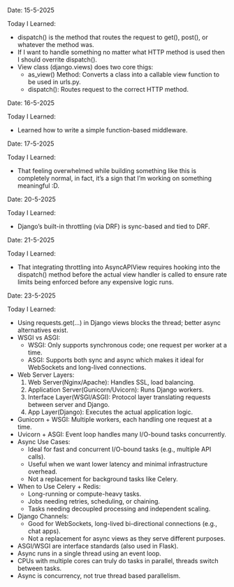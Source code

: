 Date: 15-5-2025

Today I Learned:
- dispatch() is the method that routes the request to get(), post(), or whatever the method was.
- If I want to handle something no matter what HTTP method is used then I should overrite dispatch().
- View class (django.views) does two core thigs:
    - as_view() Method: Converts a class into a callable view function to be used in urls.py.
    - dispatch(): Routes request to the correct HTTP method.


Date: 16-5-2025

Today I Learned:
- Learned how to write a simple function-based middleware.


Date: 17-5-2025

Today I Learned:
- That feeling overwhelmed while building something like this is completely normal, in fact, it’s a sign that I’m working on something meaningful :D.


Date: 20-5-2025

Today I Learned:
- Django’s built-in throttling (via DRF) is sync-based and tied to DRF.


Date: 21-5-2025

Today I Learned:
- That integrating throttling into AsyncAPIView requires hooking into the dispatch() method before the actual view handler is called to ensure rate limits being enforced before any expensive logic runs.


Date: 23-5-2025

Today I Learned:
- Using requests.get(...) in Django views blocks the thread; better async alternatives exist.
- WSGI vs ASGI:
  - WSGI: Only supports synchronous code; one request per worker at a time.
  - ASGI: Supports both sync and async which makes it ideal for WebSockets and long-lived connections.
- Web Server Layers:
  1. Web Server(Nginx/Apache): Handles SSL, load balancing.
  2. Application Server(Gunicorn/Uvicorn): Runs Django workers.
  3. Interface Layer(WSGI/ASGI): Protocol layer translating requests between server and Django.
  4. App Layer(Django): Executes the actual application logic.
- Gunicorn + WSGI: Multiple workers, each handling one request at a time.
- Uvicorn + ASGI: Event loop handles many I/O-bound tasks concurrently.
- Async Use Cases:
  - Ideal for fast and concurrent I/O-bound tasks (e.g., multiple API calls).
  - Useful when we want lower latency and minimal infrastructure overhead.
  - Not a replacement for background tasks like Celery.
- When to Use Celery + Redis:
  - Long-running or compute-heavy tasks.
  - Jobs needing retries, scheduling, or chaining.
  - Tasks needing decoupled processing and independent scaling.
- Django Channels:
  - Good for WebSockets, long-lived bi-directional connections (e.g., chat apps).
  - Not a replacement for async views as they serve different purposes.
- ASGI/WSGI are interface standards (also used in Flask).
- Async runs in a single thread using an event loop.
- CPUs with multiple cores can truly do tasks in parallel, threads switch between tasks.
- Async is concurrency, not true thread based parallelism.